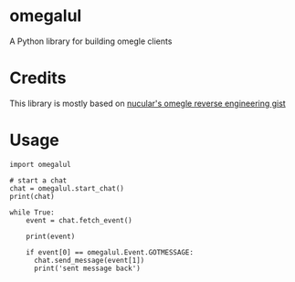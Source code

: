 # omegalul
A Python library for building omegle clients

# Credits
This library is mostly based on [nucular's omegle reverse engineering gist](https://gist.github.com/nucular/e19264af8d7fc8a26ece)

# Usage
```python3
import omegalul

# start a chat
chat = omegalul.start_chat()
print(chat)

while True:
    event = chat.fetch_event()

    print(event)

    if event[0] == omegalul.Event.GOTMESSAGE:
      chat.send_message(event[1])
      print('sent message back')
```
